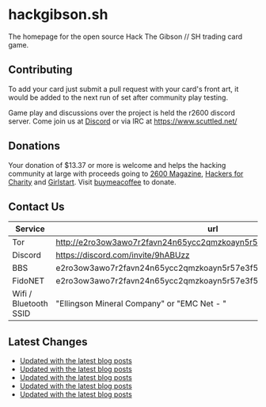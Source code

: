 # hackgibson.sh
The homepage for the open source Hack The Gibson // SH trading card game.


## Contributing

To add your card just submit a pull request with your card's front art, it would be added to the next run of set after community play testing.

Game play and discussions over the project is held the r2600 discord server. Come join us at [Discord](https://discord.com/invite/9hABUzz) or via IRC at https://www.scuttled.net/


## Donations

Your donation of $13.37 or more is welcome and helps the hacking community at large with proceeds going to [2600 Magazine](https://2600.com/), [Hackers for Charity](https://hackersforcharity.org) and [Girlstart](https://girlstart.org).  Visit [buymeacoffee](https://www.buymeacoffee.com/hackgibson.sh) to donate.


## Contact Us

Service | url
-|-
Tor | http://e2ro3ow3awo7r2favn24n65ycc2qmzkoayn5r57e3f56nvjwdcgg32ad.onion
Discord | https://discord.com/invite/9hABUzz
BBS | e2ro3ow3awo7r2favn24n65ycc2qmzkoayn5r57e3f56nvjwdcgg32ad.onion:23
FidoNET | e2ro3ow3awo7r2favn24n65ycc2qmzkoayn5r57e3f56nvjwdcgg32ad.onion:24554
Wifi / Bluetooth SSID | "Ellingson Mineral Company" or "EMC Net - <fidonet address>"

## Latest Changes
<!-- BLOG-POST-LIST:START -->
- [Updated with the latest blog posts](https://github.com/DFW2600/hackgibson.sh/commit/963575951f2b85a84767445c6a67cccd8c251e33)
- [Updated with the latest blog posts](https://github.com/DFW2600/hackgibson.sh/commit/8d596a1c59d40f1c4793515aaa1d9039166d568d)
- [Updated with the latest blog posts](https://github.com/DFW2600/hackgibson.sh/commit/42e530c04bfe259f639718fb00fd69b646f09e1c)
- [Updated with the latest blog posts](https://github.com/DFW2600/hackgibson.sh/commit/ab8e764273ac3eb42ee504b6b1e416a8683fd962)
- [Updated with the latest blog posts](https://github.com/DFW2600/hackgibson.sh/commit/7cb29d1c06ddeb3a79bcee3ab47e53b77bcb2e20)
<!-- BLOG-POST-LIST:END -->
